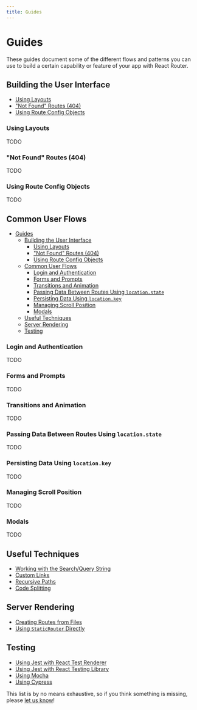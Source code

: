 ```yaml
---
title: Guides
---
```


# Guides

These guides document some of the different flows and patterns you can use to
build a certain capability or feature of your app with React Router.

## Building the User Interface

- [Using Layouts](#layouts)
- ["Not Found" Routes (404)](#not-found)
- [Using Route Config Objects](#route-configs)

<a name="layouts"></a>

### Using Layouts

TODO

<a name="not-found"></a>

### "Not Found" Routes (404)

TODO

<a name="route-configs"></a>

### Using Route Config Objects

TODO

## Common User Flows

- [Guides](#guides)
  - [Building the User Interface](#building-the-user-interface)
    - [Using Layouts](#using-layouts)
    - ["Not Found" Routes (404)](#not-found-routes-404)
    - [Using Route Config Objects](#using-route-config-objects)
  - [Common User Flows](#common-user-flows)
    - [Login and Authentication](#login-and-authentication)
    - [Forms and Prompts](#forms-and-prompts)
    - [Transitions and Animation](#transitions-and-animation)
    - [Passing Data Between Routes Using `location.state`](#passing-data-between-routes-using-locationstate)
    - [Persisting Data Using `location.key`](#persisting-data-using-locationkey)
    - [Managing Scroll Position](#managing-scroll-position)
    - [Modals](#modals)
  - [Useful Techniques](#useful-techniques)
  - [Server Rendering](#server-rendering)
  - [Testing](#testing)

<a name="login-and-auth"></a>

### Login and Authentication

TODO

<a name="forms-and-prompts"></a>

### Forms and Prompts

TODO

<a name="animation"></a>

### Transitions and Animation

TODO

<a name="passing-data-with-state"></a>

### Passing Data Between Routes Using `location.state`

TODO

<a name="persisting-data-with-key"></a>

### Persisting Data Using `location.key`

TODO

<a name="scroll-position"></a>

### Managing Scroll Position

TODO

<a name="modals"></a>

### Modals

TODO

## Useful Techniques

- [Working with the Search/Query String](working-with-the-search-string.md)
- [Custom Links](custom-links.md)
- [Recursive Paths](recursive-paths.md)
- [Code Splitting](code-splitting.md)

## Server Rendering

- [Creating Routes from Files](server-rendering/creating-routes-from-files.md)
- [Using `StaticRouter` Directly](server-rendering/using-staticrouter-directly.md)

## Testing

- [Using Jest with React Test Renderer](testing/testing-with-react-test-renderer.md)
- [Using Jest with React Testing Library](testing/testing-with-react-testing-library.md)
- [Using Mocha](testing/testing-with-mocha.md)
- [Using Cypress](testing/testing-with-cypress.md)

This list is by no means exhaustive, so if you think something is missing,
please [let us know](#TODO)!
